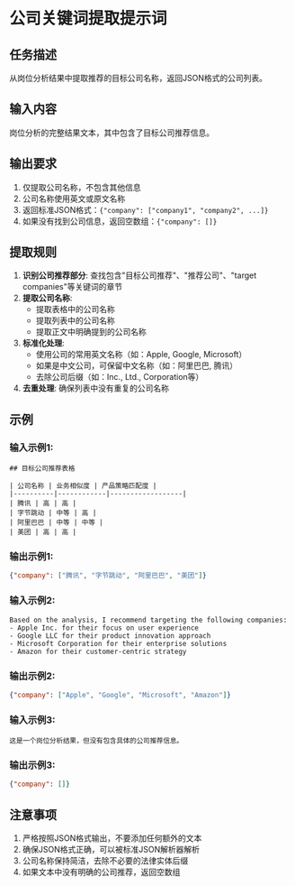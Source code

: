 # 公司关键词提取提示词

## 任务描述
从岗位分析结果中提取推荐的目标公司名称，返回JSON格式的公司列表。

## 输入内容
岗位分析的完整结果文本，其中包含了目标公司推荐信息。

## 输出要求
1. 仅提取公司名称，不包含其他信息
2. 公司名称使用英文或原文名称
3. 返回标准JSON格式：`{"company": ["company1", "company2", ...]}`
4. 如果没有找到公司信息，返回空数组：`{"company": []}`

## 提取规则
1. **识别公司推荐部分**: 查找包含"目标公司推荐"、"推荐公司"、"target companies"等关键词的章节
2. **提取公司名称**: 
   - 提取表格中的公司名称
   - 提取列表中的公司名称
   - 提取正文中明确提到的公司名称
3. **标准化处理**:
   - 使用公司的常用英文名称（如：Apple, Google, Microsoft）
   - 如果是中文公司，可保留中文名称（如：阿里巴巴, 腾讯）
   - 去除公司后缀（如：Inc., Ltd., Corporation等）
4. **去重处理**: 确保列表中没有重复的公司名称

## 示例

### 输入示例1:
```
## 目标公司推荐表格

| 公司名称 | 业务相似度 | 产品策略匹配度 |
|----------|------------|------------------|
| 腾讯 | 高 | 高 |
| 字节跳动 | 中等 | 高 |  
| 阿里巴巴 | 中等 | 中等 |
| 美团 | 高 | 高 |
```

### 输出示例1:
```json
{"company": ["腾讯", "字节跳动", "阿里巴巴", "美团"]}
```

### 输入示例2:
```
Based on the analysis, I recommend targeting the following companies:
- Apple Inc. for their focus on user experience
- Google LLC for their product innovation approach  
- Microsoft Corporation for their enterprise solutions
- Amazon for their customer-centric strategy
```

### 输出示例2:
```json
{"company": ["Apple", "Google", "Microsoft", "Amazon"]}
```

### 输入示例3:
```
这是一个岗位分析结果，但没有包含具体的公司推荐信息。
```

### 输出示例3:
```json
{"company": []}
```

## 注意事项
1. 严格按照JSON格式输出，不要添加任何额外的文本
2. 确保JSON格式正确，可以被标准JSON解析器解析
3. 公司名称保持简洁，去除不必要的法律实体后缀
4. 如果文本中没有明确的公司推荐，返回空数组